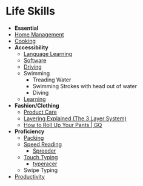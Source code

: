 # Life Skills

- **Essential**
- [Home Management](../home/home-management.md)
- [Cooking](../cooking/cooking.md)
- **Accessibility**
  - [Language Learning](../hobbies/language-learning/language-learning.md)
  - [Software](../software/software.md)
  - [Driving](./driving.md)
  - Swimming
    - Treading Water
    - Swimming Strokes with head out of water
    - Diving
  - [Learning](./learning.md)
- **Fashion/Clothing**
  - [Product Care](./product-care.md)
  - [Layering Explained (The 3 Layer System)](https://www.youtube.com/watch?v=eXr2iPeMLfs)
  - [How to Roll Up Your Pants | GQ](https://www.youtube.com/watch?v=45IBKWJyJ1A)
- **Proficiency**
  - [Packing](../travel/packing/packing.md)
  - [Speed Reading](https://en.wikipedia.org/wiki/Speed_reading)
    - [Spreeder](https://www.spreeder.com/app.php)
  - [Touch Typing](https://en.wikipedia.org/wiki/Touch_typing)
    - [typeracer](https://play.typeracer.com/)
  - Swipe Typing
- [Productivity](./productivity.md)
